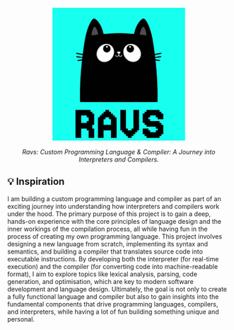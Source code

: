<p align="center">
  <a href=""><img src="./media/ravs-lang-logo.png" alt="Ravs" height="300"></a>
</p>
<p align="center">
    <em>Ravs: Custom Programming Language & Compiler: A Journey into Interpreters and Compilers.</em>
</p>
<p align="center">
</p>

## 💡 Inspiration
I am building a custom programming language and compiler as part of an exciting journey into understanding how interpreters and compilers work under the hood. The primary purpose of this project is to gain a deep, hands-on experience with the core principles of language design and the inner workings of the compilation process, all while having fun in the process of creating my own programming language.
This project involves designing a new language from scratch, implementing its syntax and semantics, and building a compiler that translates source code into executable instructions. By developing both the interpreter (for real-time execution) and the compiler (for converting code into machine-readable format), I aim to explore topics like lexical analysis, parsing, code generation, and optimisation, which are key to modern software development and language design.
Ultimately, the goal is not only to create a fully functional language and compiler but also to gain insights into the fundamental components that drive programming languages, compilers, and interpreters, while having a lot of fun building something unique and personal.